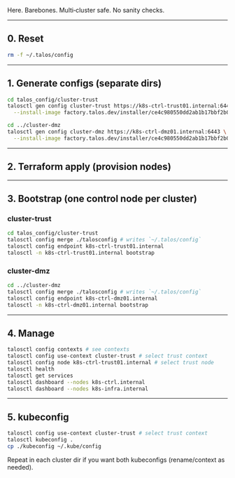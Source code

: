 Here. Barebones. Multi‑cluster safe. No sanity checks.

---

## 0. Reset

```bash
rm -f ~/.talos/config
```

---

## 1. Generate configs (separate dirs)

```bash
cd talos_config/cluster-trust
talosctl gen config cluster-trust https://k8s-ctrl-trust01.internal:6443 \
  --install-image factory.talos.dev/installer/ce4c980550dd2ab1b17bbf2b08801c7eb59418eafe8f279833297925d67c7515:v1.10.5
```

```bash
cd ../cluster-dmz
talosctl gen config cluster-dmz https://k8s-ctrl-dmz01.internal:6443 \
  --install-image factory.talos.dev/installer/ce4c980550dd2ab1b17bbf2b08801c7eb59418eafe8f279833297925d67c7515:v1.10.5
```

---

## 2. Terraform apply (provision nodes)

---

## 3. Bootstrap (one control node per cluster)

### cluster-trust

```bash
cd talos_config/cluster-trust
talosctl config merge ./talosconfig # writes `~/.talos/config`
talosctl config endpoint k8s-ctrl-trust01.internal
talosctl -n k8s-ctrl-trust01.internal bootstrap
```

### cluster-dmz

```bash
cd ../cluster-dmz
talosctl config merge ./talosconfig # writes `~/.talos/config`
talosctl config endpoint k8s-ctrl-dmz01.internal
talosctl -n k8s-ctrl-dmz01.internal bootstrap
```

---

## 4. Manage

```bash
talosctl config contexts # see contexts
talosctl config use-context cluster-trust # select trust context
talosctl config node k8s-ctrl-trust01.internal # select trust node
talosctl health
talosctl get services
talosctl dashboard --nodes k8s-ctrl.internal
talosctl dashboard --nodes k8s-infra.internal
```

---

## 5. kubeconfig

```bash
talosctl config use-context cluster-trust # select trust context
talosctl kubeconfig .
cp ./kubeconfig ~/.kube/config
```

Repeat in each cluster dir if you want both kubeconfigs (rename/context as needed).
